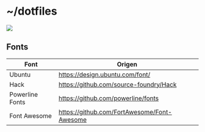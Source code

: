 # ~/dotfiles

![](https://i.imgur.com/hgdAxwx.png)

## Fonts
| Font  | Origen |
| ------------- | ------------- |
| Ubuntu  | https://design.ubuntu.com/font/  |
| Hack  | https://github.com/source-foundry/Hack |
| Powerline Fonts  |  https://github.com/powerline/fonts  |
| Font Awesome  | https://github.com/FortAwesome/Font-Awesome  |
